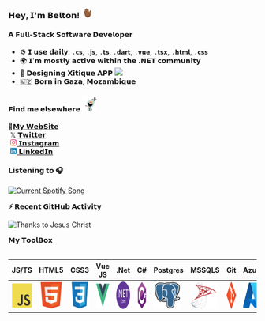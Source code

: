 ### 𝗛𝗲𝘆, 𝗜'𝗺 𝗕𝗲𝗹𝘁𝗼𝗻! <img src = "./hand-gif.gif" width = 20px>

#### 𝗔 𝗙𝘂𝗹𝗹-𝗦𝘁𝗮𝗰𝗸 𝗦𝗼𝗳𝘁𝘄𝗮𝗿𝗲 𝗗𝗲𝘃𝗲𝗹𝗼𝗽𝗲𝗿

-   ⚙️ 𝗜 𝘂𝘀𝗲 𝗱𝗮𝗶𝗹𝘆: `.𝗰𝘀`, `.𝗷𝘀`, `.𝘁𝘀`, `.𝗱𝗮𝗿𝘁`, `.𝘃𝘂𝗲`, `.𝘁𝘀𝘅`, `.𝗵𝘁𝗺𝗹`, `.𝗰𝘀𝘀`
-   🌍 𝗜'𝗺 𝗺𝗼𝘀𝘁𝗹𝘆 𝗮𝗰𝘁𝗶𝘃𝗲 𝘄𝗶𝘁𝗵𝗶𝗻 𝘁𝗵𝗲 **.𝗡𝗘𝗧 𝗰𝗼𝗺𝗺𝘂𝗻𝗶𝘁𝘆**
-   💅 𝗗𝗲𝘀𝗶𝗴𝗻𝗶𝗻𝗴 𝗫𝗶𝘁𝗶𝗾𝘂𝗲 𝗔𝗣𝗣 <img src="https://media.giphy.com/media/WUlplcMpOCEmTGBtBW/giphy.gif" width="30">
-   🇲🇿 𝗕𝗼𝗿𝗻 𝗶𝗻 𝗚𝗮𝘇𝗮, 𝗠𝗼𝘇𝗮𝗺𝗯𝗶𝗾𝘂𝗲

#### 𝗙𝗶𝗻𝗱 𝗺𝗲 𝗲𝗹𝘀𝗲𝘄𝗵𝗲𝗿𝗲 <img src = "./hello-olaf.gif" width = 30px>

🔗[𝗠𝘆 𝗪𝗲𝗯𝗦𝗶𝘁𝗲](https://devalberto.x) <br>
&nbsp;𝕏 [𝗧𝘄𝗶𝘁𝘁𝗲𝗿](https://X.com/Belton_menete) <br>
&nbsp;<a href="https://instagram.com/Belton_alberto/"><img src="instagram.svg" alt="A man holding the Bible" width="13px" height="">&nbsp;𝗜𝗻𝘀𝘁𝗮𝗴𝗿𝗮𝗺</a>
<br>
&nbsp;<a href="https://www.linkedin.com/in/beltonmenete/"><img src="./linkedin.svg" alt="A man holding the Bible" width="13px" height="">&nbsp;𝗟𝗶𝗻𝗸𝗲𝗱𝗜𝗻</a>
 
#### 𝗟𝗶𝘀𝘁𝗲𝗻𝗶𝗻𝗴 𝘁𝗼 🎧

<a href="https://BeltonAlberto.pythonanywhere.com/link">
  <img
    src="https://BeltonAlberto.pythonanywhere.com"
    alt="Current Spotify Song"
  />
</a>

<b>⚡ 𝗥𝗲𝗰𝗲𝗻𝘁 𝗚𝗶𝘁𝗛𝘂𝗯 𝗔𝗰𝘁𝗶𝘃𝗶𝘁𝘆</b> <br>
<p align="left"> <img src="https://komarev.com/ghpvc/?username=beltonmenete&color=blueviolet" alt="Thanks to Jesus Christ" />
</p>

<summary>𝗠𝘆 𝗧𝗼𝗼𝗹𝗕𝗼𝘅 </summary> <br>

| JS/TS | HTML5 | CSS3| Vue JS | .Net | C# | Postgres | MSSQLS | Git | Azure |
|----------|----------|----------|----------|----------|----------|----------|----------|----------|----------|
|<img src="https://github.com/devicons/devicon/blob/master/icons/javascript/javascript-original.svg" title="TypeScript "  alt="Typescript" width="50" height="50"/>|  <img src="https://github.com/devicons/devicon/blob/master/icons/html5/html5-original.svg" title="Dotnet "  alt="Dotnet" width="55" height="55"/>|  <img src="https://github.com/devicons/devicon/blob/master/icons/css3/css3-original.svg" title="Numpy" alt="Numpy" width="55" height="55"/>|  <img src="https://github.com/devicons/devicon/blob/master/icons/vuejs/vuejs-original.svg" title="Pandas" alt="Pandas" width="55" height="55"/>|  <img src="https://github.com/devicons/devicon/blob/master/icons/dotnetcore/dotnetcore-original.svg" title="sklearn" alt="sklearn" width="55" height="55"/>| <img src="https://github.com/devicons/devicon/blob/master/icons/csharp/csharp-original.svg" title="mpl" alt="mpl" width="55" height="55"/>| <img src="https://github.com/devicons/devicon/blob/master/icons/postgresql/postgresql-original.svg" title="mpl" alt="mpl" width="55" height="55"/>| <img src="https://github.com/devicons/devicon/blob/master/icons/microsoftsqlserver/microsoftsqlserver-original.svg" title="mpl" alt="mpl" width="55" height="55"/>|<img src="https://github.com/devicons/devicon/blob/master/icons/git/git-original.svg" title="mpl" alt="mpl" width="55" height="55"/>|<img src="https://github.com/devicons/devicon/blob/master/icons/azure/azure-original.svg" title="mpl" alt="mpl" width="55" height="55"/>|
